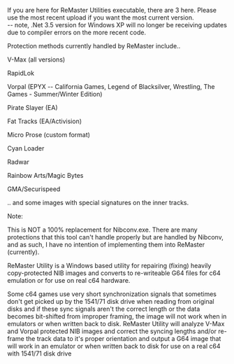 If you are here for ReMaster Utilities executable, there are 3 here.  Please use the most recent upload if you want the most current version.  
-- note, .Net 3.5 version for Windows XP will no longer be receiving updates due to compiler errors on the more recent code.

Protection methods currently handled by ReMaster include..

V-Max (all versions)

RapidLok

Vorpal (EPYX -- California Games, Legend of Blacksilver, Wrestling, The Games - Summer/Winter Edition)

Pirate Slayer (EA)

Fat Tracks (EA/Activision)

Micro Prose (custom format)

Cyan Loader

Radwar

Rainbow Arts/Magic Bytes

GMA/Securispeed

.. and some images with special signatures on the inner tracks.

Note: 

This is NOT a 100% replacement for Nibconv.exe.  There are many protections that this tool can't handle properly but are handled by Nibconv, and as such, I have no intention of implementing
them into ReMaster (currently).

ReMaster Utility is a Windows based utility for repairing (fixing) heavily copy-protected NIB images and converts to re-writeable G64 files for c64 emulation or for use on real c64 hardware.

Some c64 games use very short synchronization signals that sometimes don't get picked up by the 1541/71 disk drive when reading from original disks and if these sync signals aren't the correct
length or the data becomes bit-shifted from improper framing, the image will not work when in emulators or when written back to disk.  ReMaster Utility will analyze V-Max and Vorpal protected
NIB images and correct the syncing lengths and/or re-frame the track data to it's proper orientation and output a G64 image that will work in an emulator or when written back to disk for use
on a real c64 with 1541/71 disk drive
